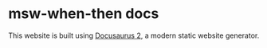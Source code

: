 # msw-when-then docs

This website is built using [Docusaurus 2](https://v2.docusaurus.io/), a modern static website generator.